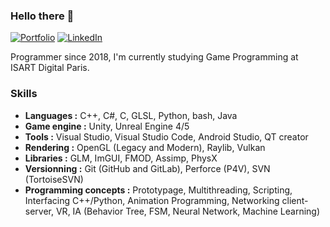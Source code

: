### Hello there 👋

[![Portfolio](https://img.shields.io/badge/%F0%9F%94%97-Portfolio-lightgrey)](https://vincent-devine.github.io/)
[![LinkedIn](https://img.shields.io/badge/Vincent%20DEVINE-0072b1?style=flat&logo=Linkedin)](https://www.linkedin.com/in/vincent-devine/)

Programmer since 2018, I'm currently studying Game Programming at ISART Digital Paris.

### Skills

- **Languages :** C++, C#, C, GLSL, Python, bash, Java
- **Game engine :** Unity, Unreal Engine 4/5
- **Tools :** Visual Studio, Visual Studio Code, Android Studio, QT creator
- **Rendering :** OpenGL (Legacy and Modern), Raylib, Vulkan
- **Libraries :** GLM, ImGUI, FMOD, Assimp, PhysX
- **Versionning :** Git (GitHub and GitLab), Perforce (P4V), SVN (TortoiseSVN)
- **Programming concepts :** Prototypage, Multithreading, Scripting, Interfacing C++/Python, Animation Programming, Networking client-server, VR, IA (Behavior Tree, FSM, Neural Network, Machine Learning)
